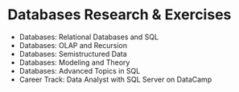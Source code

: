 # Databases Research & Exercises

 - Databases: Relational Databases and SQL
 - Databases: OLAP and Recursion
 - Databases: Semistructured Data
 - Databases: Modeling and Theory
 - Databases: Advanced Topics in SQL
 - Career Track: Data Analyst with SQL Server on DataCamp
